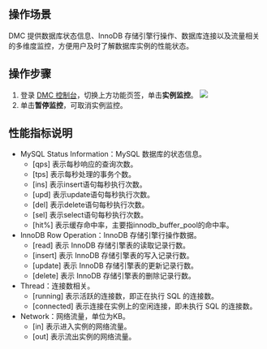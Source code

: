 ## 操作场景
DMC 提供数据库状态信息、InnoDB 存储引擎行操作、数据库连接以及流量相关的多维度监控，方便用户及时了解数据库实例的性能状态。

## 操作步骤
1. 登录 [DMC 控制台](https://dms.cloud.tencent.com/#/login)，切换上方功能页签，单击**实例监控**。
   ![](https://qcloudimg.tencent-cloud.cn/raw/6ee66221aaa654a96212df43697d37dd.png)
2. 单击**暂停监控**，可取消实例监控。

## 性能指标说明
- MySQL Status Information：MySQL 数据库的状态信息。
   - [qps] 表示每秒响应的查询次数。
   - [tps] 表示每秒处理的事务个数。
   - [ins] 表示insert语句每秒执行次数。
   - [upd] 表示update语句每秒执行次数。
   - [del] 表示delete语句每秒执行次数。
   - [sel] 表示select语句每秒执行次数。
   - [hit%] 表示缓存命中率，主要指innodb_buffer_pool的命中率。
- InnoDB Row Operation：InnoDB 存储引擎行操作数据。
   - [read] 表示 InnoDB 存储引擎表的读取记录行数。
   - [insert] 表示 InnoDB 存储引擎表的写入记录行数。
   - [update] 表示 InnoDB 存储引擎表的更新记录行数。
   - [delete] 表示 InnoDB 存储引擎表的删除记录行数。
- Thread：连接数相关。
   - [running] 表示活跃的连接数，即正在执行 SQL 的连接数。
   - [connected] 表示连接在实例上的空闲连接，即未执行 SQL 的连接数。
- Network：网络流量，单位为KB。
   - [in] 表示进入实例的网络流量。
   - [out] 表示流出实例的网络流量。

